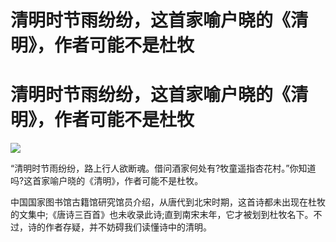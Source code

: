# 清明时节雨纷纷，这首家喻户晓的《清明》，作者可能不是杜牧

# 清明时节雨纷纷，这首家喻户晓的《清明》，作者可能不是杜牧

![](https://inews.gtimg.com/om_bt/OqEyob8ry6TWB7XZdPNIXpVLXyPQG2l731Iv_uCrnWX2gAA/1000)

“清明时节雨纷纷，路上行人欲断魂。借问酒家何处有?牧童遥指杏花村。”你知道吗?这首家喻户晓的《清明》，作者可能不是杜牧。

中国国家图书馆古籍馆研究馆员介绍，从唐代到北宋时期，这首诗都未出现在杜牧的文集中;《唐诗三百首》也未收录此诗;直到南宋末年，它才被划到杜牧名下。不过，诗的作者存疑，并不妨碍我们读懂诗中的清明。

